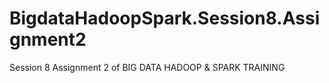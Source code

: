 # BigdataHadoopSpark.Session8.Assignment2
Session 8 Assignment 2 of BIG DATA HADOOP &amp; SPARK TRAINING
